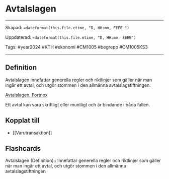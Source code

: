 # Avtalslagen

---
Skapad: `=dateformat(this.file.ctime, "D, HH:mm, EEEE ")`

Uppdaterad: `=dateformat(this.file.mtime, "D, HH:mm, EEEE")`

Tags: #year2024 #KTH #ekonomi #CM1005 #begrepp #CM1005KS3

---

## Definition

Avtalslagen innefattar generella regler och riktlinjer som gäller när man ingår ett avtal, och utgör stommen i den allmänna avtalslagstiftningen.

[Avtalslagen, Fortnox](https://www.fortnox.se/fortnox-foretagsguide/ekonomisk-ordlista/avtalslagen)

Ett avtal kan vara skriftligt eller muntligt och är bindande i båda fallen.

## Kopplat till

- [[Varutransaktion]]

## Flashcards

Avtalslagen (Definition):: Innefattar generella regler och riktlinjer som gäller när man ingår ett avtal, och utgör stommen i den allmänna avtalslagstiftningen
<!--SR:!2024-03-13,18,250!2024-03-06,4,270-->
